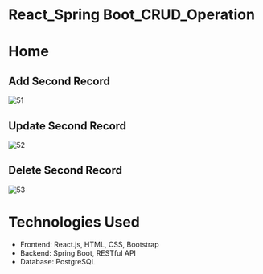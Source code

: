 # React_Spring Boot_CRUD_Operation

# Home
## Add Second Record 
![51](https://github.com/Adeshkanthali/React_SpringBoot_CRUD_Operation/assets/92244882/6f6d28af-00f7-4cfe-84fc-a2d38218da54)


## Update Second Record
![52](https://github.com/Adeshkanthali/React_SpringBoot_CRUD_Operation/assets/92244882/64d47fa8-63ac-42e1-8207-273166a1606b)


## Delete Second Record
![53](https://github.com/Adeshkanthali/React_SpringBoot_CRUD_Operation/assets/92244882/a6b27b18-4827-4078-87b4-77d91835840c)


# Technologies Used
- Frontend: React.js, HTML, CSS, Bootstrap
- Backend: Spring Boot, RESTful API
- Database: PostgreSQL
